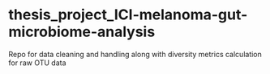 # thesis_project_ICI-melanoma-gut-microbiome-analysis
Repo for data cleaning and handling along with diversity metrics calculation for raw OTU data
